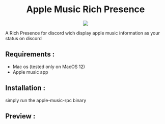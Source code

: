 <h1 align="center"> Apple Music Rich Presence </h1>
<p align="center"><img src="https://github.com/celian-hamon/apple-music-rpc/actions/workflows/go.yml/badge.svg"></p>
A Rich Presence for discord wich display apple music information as your status on discord
<br>
<h2>Requirements : </h2>
<ul>
<li>Mac os (tested only on MacOS 12)</li>
<li>Apple music app</li>
</ul>
<h2>Installation : </h2>
simply run the apple-music-rpc binary
<h2>Preview :</h2>

